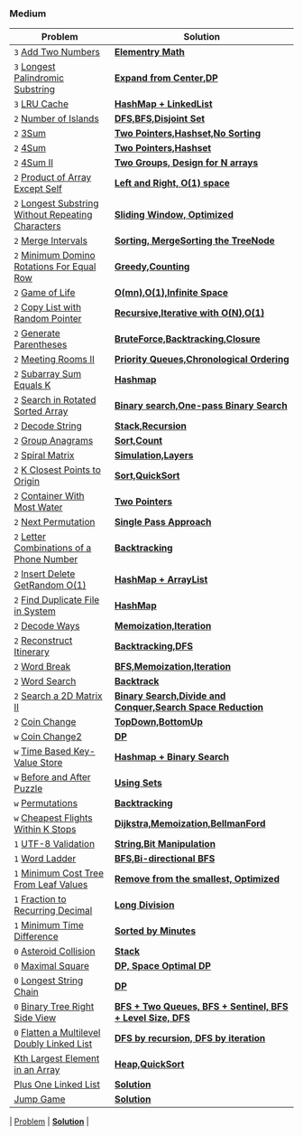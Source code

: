 ### Medium

| Problem | Solution |
| ------------ |  ------------ |
| `3` [Add Two Numbers](https://leetcode.com/problems/add-two-numbers/) | [**Elementry Math**](medium/Add_Two_Numbers) |
| `3` [Longest Palindromic Substring](https://leetcode.com/problems/longest-palindromic-substring/) | [**Expand from Center,DP**](medium/Longest_Palindromic_Substring) |
| `3` [LRU Cache](https://leetcode.com/problems/lru-cache/) | [**HashMap + LinkedList**](medium/LRU) |
| `2` [Number of Islands](https://leetcode.com/problems/number-of-islands/) | [**DFS,BFS,Disjoint Set**](medium/Number_of_Islands) |
| `2` [3Sum](https://leetcode.com/problems/3sum/) | [**Two Pointers,Hashset,No Sorting**](medium/3Sum) |
| `2` [4Sum](https://leetcode.com/problems/4sum/) | [**Two Pointers,Hashset**](medium/4Sum) |
| `2` [4Sum II](https://leetcode.com/problems/4sum-ii/) | [**Two Groups, Design for N arrays**](medium/4Sum_II) |
| `2` [Product of Array Except Self](https://leetcode.com/problems/product-of-array-except-self/) | [**Left and Right, O(1) space**](medium/Product_of_Array_Except_Self) |
| `2` [Longest Substring Without Repeating Characters](https://leetcode.com/problems/longest-substring-without-repeating-characters/) | [**Sliding Window, Optimized**](medium/Longest_Substring_Without_Repeating_Characters) |
| `2` [Merge Intervals](https://leetcode.com/problems/merge-intervals/) | [**Sorting, MergeSorting the TreeNode**](medium/Merge_Intervals) |
| `2` [Minimum Domino Rotations For Equal Row](https://leetcode.com/problems/minimum-domino-rotations-for-equal-row/) | [**Greedy,Counting**](medium/Minimum_Domino_Rotations_For_Equal_Row) |
| `2` [Game of Life](https://leetcode.com/problems/game-of-life/) | [**O(mn),O(1),Infinite Space**](medium/Game_of_Life) |
| `2` [Copy List with Random Pointer](https://leetcode.com/problems/copy-list-with-random-pointer/) | [**Recursive,Iterative with O(N),O(1)**](medium/Copy_List_with_Random_Pointer) |
| `2` [Generate Parentheses](https://leetcode.com/problems/generate-parentheses/) | [**BruteForce,Backtracking,Closure**](medium/Generate_Parentheses) |
| `2` [Meeting Rooms II](https://leetcode.com/problems/meeting-rooms-ii/) | [**Priority Queues,Chronological Ordering**](medium/Meeting_Rooms_II) |
| `2` [Subarray Sum Equals K](https://leetcode.com/problems/subarray-sum-equals-k/) | [**Hashmap**](medium/Subarray_Sum_Equals_K) |
| `2` [Search in Rotated Sorted Array](https://leetcode.com/problems/search-in-rotated-sorted-array/) | [**Binary search,One-pass Binary Search**](medium/Search_in_Rotated_Sorted_Array) |
| `2` [Decode String](https://leetcode.com/problems/decode-string/) | [**Stack,Recursion**](medium/Decode_String) |
| `2` [Group Anagrams](https://leetcode.com/problems/group-anagrams/) | [**Sort,Count**](medium/Group_Anagrams) |
| `2` [Spiral Matrix](https://leetcode.com/problems/spiral-matrix/) | [**Simulation,Layers**](medium/Spiral_Matrix) |
| `2` [K Closest Points to Origin](https://leetcode.com/problems/k-closest-points-to-origin/) | [**Sort,QuickSort**](medium/K_Closest_Points_to_Origin) |
| `2` [Container With Most Water](https://leetcode.com/problems/container-with-most-water/) | [**Two Pointers**](medium/Container_With_Most_Water) |
| `2` [Next Permutation](https://leetcode.com/problems/next-permutation/) | [**Single Pass Approach**](medium/Next_Permutation) |
| `2` [Letter Combinations of a Phone Number](https://leetcode.com/problems/letter-combinations-of-a-phone-number/) | [**Backtracking**](medium/Letter_Combinations_of_a_Phone_Number) |
| `2` [Insert Delete GetRandom O(1)](https://leetcode.com/problems/insert-delete-getrandom-o1/) | [**HashMap + ArrayList**](medium/Insert_Delete_GetRandom) |
| `2` [Find Duplicate File in System](https://leetcode.com/problems/find-duplicate-file-in-system/) | [**HashMap**](medium/Find_Duplicate_File_in_System) |
| `2` [Decode Ways](https://leetcode.com/problems/decode-ways/) | [**Memoization,Iteration**](medium/Decode_Ways) |
| `2` [Reconstruct Itinerary](https://leetcode.com/problems/reconstruct-itinerary/) | [**Backtracking,DFS**](medium/Reconstruct_Itinerary) |
| `2` [Word Break](https://leetcode.com/problems/word-break/) | [**BFS,Memoization,Iteration**](medium/Word_Break) |
| `2` [Word Search](https://leetcode.com/problems/word-search/) | [**Backtrack**](medium/Word_Search) |
| `2` [Search a 2D Matrix II](https://leetcode.com/problems/search-a-2d-matrix-ii/) | [**Binary Search,Divide and Conquer,Search Space Reduction**](medium/Search_a_2D_Matrix_II) |
| `2` [Coin Change](https://leetcode.com/problems/coin-change/) | [**TopDown,BottomUp**](medium/Coin_Change) |
| `w` [Coin Change2](https://leetcode.com/problems/coin-change-2/) | [**DP**](medium/Coin_Change_2) |
| `w` [Time Based Key-Value Store](https://leetcode.com/problems/time-based-key-value-store/) | [**Hashmap + Binary Search**](medium/Time_Based_Key_Value_Store) |
| `w` [Before and After Puzzle](https://leetcode.com/problems/before-and-after-puzzle/) | [**Using Sets**](medium/Before_and_after_Puzzle) |
| `w` [Permutations](https://leetcode.com/problems/permutations/) | [**Backtracking**](medium/Permutation) |
| `w` [Cheapest Flights Within K Stops](https://leetcode.com/problems/cheapest-flights-within-k-stops/) | [**Dijkstra,Memoization,BellmanFord**](medium/Cheapest_Flights_Within_K_Stops) |
| `1` [UTF-8 Validation](https://leetcode.com/problems/utf-8-validation/) | [**String,Bit Manipulation**](medium/UTF-8_Validation) |
| `1` [Word Ladder](https://leetcode.com/problems/word-ladder/) | [**BFS,Bi-directional BFS**](medium/Word_Ladder) |
| `1` [Minimum Cost Tree From Leaf Values](https://leetcode.com/problems/minimum-cost-tree-from-leaf-values/) | [**Remove from the smallest, Optimized**](medium/Minimum_Cost_Tree_From_Leaf_Values) |
| `1` [Fraction to Recurring Decimal](https://leetcode.com/problems/fraction-to-recurring-decimal/) | [**Long Division**](medium/Fraction_to_Recurring_Decimal) |
| `1` [Minimum Time Difference](https://leetcode.com/problems/minimum-time-difference/) | [**Sorted by Minutes**](medium/Minimum_Time_Difference) |
| `0` [Asteroid Collision](https://leetcode.com/problems/asteroid-collision/) | [**Stack**](medium/Asteroid_Collision) |
| `0` [Maximal Square](https://leetcode.com/problems/maximal-square/) | [**DP, Space Optimal DP**](medium/Maximal_Square) |
| `0` [Longest String Chain](https://leetcode.com/problems/longest-string-chain/) | [**DP**]() |
| `0` [Binary Tree Right Side View](https://leetcode.com/problems/binary-tree-right-side-view/) | [**BFS + Two Queues, BFS + Sentinel, BFS + Level Size, DFS**](medium/Binary_Tree_Right_Side_View) |
| `0` [Flatten a Multilevel Doubly Linked List](https://leetcode.com/problems/flatten-a-multilevel-doubly-linked-list/) | [**DFS by recursion, DFS by iteration**](medium/Flatten_a_Multilevel_Doubly_Linked_List) |
| [Kth Largest Element in an Array](https://leetcode.com/problems/kth-largest-element-in-an-array/) | [**Heap,QuickSort**](medium/Kth_Largest_Element_in_an_Array) |
| [Plus One Linked List](https://leetcode.com/problems/plus-one-linked-list/) | [**Solution**]() |
| [Jump Game](https://leetcode.com/problems/jump-game/) | [**Solution**]() | 

| [Problem]() | [**Solution**]() | 